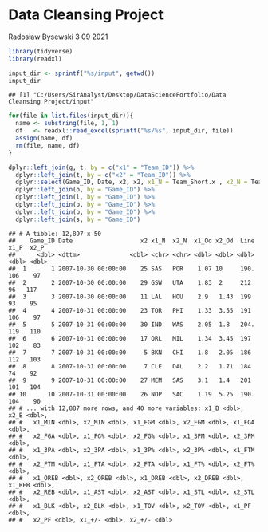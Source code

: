 Data Cleansing Project
================
Radosław Bysewski
3 09 2021

``` r
library(tidyverse)
library(readxl)  
```

``` r
input_dir <- sprintf("%s/input", getwd())
input_dir
```

    ## [1] "C:/Users/SirAnalyst/Desktop/DataSciencePortfolio/Data Cleansing Project/input"

``` r
for(file in list.files(input_dir)){
  name <- substring(file, 1, 1)
  df   <- readxl::read_excel(sprintf("%s/%s", input_dir, file))
  assign(name, df)
  rm(file, name, df)
}
```

``` r
dplyr::left_join(g, t, by = c("x1" = "Team_ID")) %>% 
  dplyr::left_join(t, by = c("x2" = "Team_ID")) %>% 
  dplyr::select(Game_ID, Date, x2, x2, x1_N = Team_Short.x , x2_N = Team_Short.y) %>%
  dplyr::left_join(o, by = "Game_ID") %>% 
  dplyr::left_join(l, by = "Game_ID") %>%                         
  dplyr::left_join(p, by = "Game_ID") %>%                         
  dplyr::left_join(b, by = "Game_ID") %>%                         
  dplyr::left_join(s, by = "Game_ID")                         
```

    ## # A tibble: 12,897 x 50
    ##    Game_ID Date                   x2 x1_N  x2_N  x1_Od x2_Od  Line  x1_P  x2_P
    ##      <dbl> <dttm>              <dbl> <chr> <chr> <dbl> <dbl> <dbl> <dbl> <dbl>
    ##  1       1 2007-10-30 00:00:00    25 SAS   POR    1.07 10     190.   106    97
    ##  2       2 2007-10-30 00:00:00    29 GSW   UTA    1.83  2     212     96   117
    ##  3       3 2007-10-30 00:00:00    11 LAL   HOU    2.9   1.43  199     93    95
    ##  4       4 2007-10-31 00:00:00    23 TOR   PHI    1.33  3.55  191    106    97
    ##  5       5 2007-10-31 00:00:00    30 IND   WAS    2.05  1.8   204.   119   110
    ##  6       6 2007-10-31 00:00:00    17 ORL   MIL    1.34  3.45  197    102    83
    ##  7       7 2007-10-31 00:00:00     5 BKN   CHI    1.8   2.05  186    112   103
    ##  8       8 2007-10-31 00:00:00     7 CLE   DAL    2.2   1.71  184     74    92
    ##  9       9 2007-10-31 00:00:00    27 MEM   SAS    3.1   1.4   201    101   104
    ## 10      10 2007-10-31 00:00:00    26 NOP   SAC    1.19  5.25  190.   104    90
    ## # ... with 12,887 more rows, and 40 more variables: x1_B <dbl>, x2_B <dbl>,
    ## #   x1_MIN <dbl>, x2_MIN <dbl>, x1_FGM <dbl>, x2_FGM <dbl>, x1_FGA <dbl>,
    ## #   x2_FGA <dbl>, x1_FG% <dbl>, x2_FG% <dbl>, x1_3PM <dbl>, x2_3PM <dbl>,
    ## #   x1_3PA <dbl>, x2_3PA <dbl>, x1_3P% <dbl>, x2_3P% <dbl>, x1_FTM <dbl>,
    ## #   x2_FTM <dbl>, x1_FTA <dbl>, x2_FTA <dbl>, x1_FT% <dbl>, x2_FT% <dbl>,
    ## #   x1_OREB <dbl>, x2_OREB <dbl>, x1_DREB <dbl>, x2_DREB <dbl>, x1_REB <dbl>,
    ## #   x2_REB <dbl>, x1_AST <dbl>, x2_AST <dbl>, x1_STL <dbl>, x2_STL <dbl>,
    ## #   x1_BLK <dbl>, x2_BLK <dbl>, x1_TOV <dbl>, x2_TOV <dbl>, x1_PF <dbl>,
    ## #   x2_PF <dbl>, x1_+/- <dbl>, x2_+/- <dbl>

